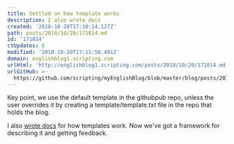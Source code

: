 ```yaml
---
title: Settled on how template works
description: I also wrote docs
created: '2018-10-20T17:10:14.127Z'
path: posts/2018/10/20/171014.md
id: '171014'
ctUpdates: 8
modified: '2018-10-20T17:11:58.491Z'
domain: englishblog1.scripting.com
urlHtml: 'http://englishblog1.scripting.com/posts/2018/10/20/171014.md'
urlGitHub: >-
  https://github.com/scripting/myEnglishBlog/blob/master/blog/posts/2018/10/20/171014.md
---
```

Key point, we use the default template in the githubpub repo, unless the user overrides it by creating a template/template.txt file in the repo that holds the blog.

I also [wrote docs](https://github.com/scripting/githubpub/blob/master/docs/templates.md) for how templates work. Now we've got a framework for describing it and getting feedback.